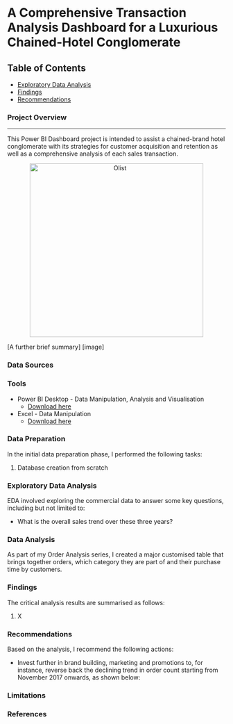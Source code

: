 # A Comprehensive Transaction Analysis Dashboard for a Luxurious Chained-Hotel Conglomerate

## Table of Contents

- [Exploratory Data Analysis](#exploratory-data-analysis)
- [Findings](#findings)
- [Recommendations](#recommendations)


### Project Overview
---

This Power BI Dashboard project is intended to assist a chained-brand hotel conglomerate with its strategies for customer acquisition and retention as well as a comprehensive analysis of each sales transaction.

<p align="center">
  <img src="https://github.com/OzzyGoylusun/Power-BI-A-Luxurous-Hotel-Bookings-Dashboard/blob/main/Luxury%20Hotel%20Icon.jpeg"
 alt="Olist" width=400>
</p>

[A further brief summary] [image]

### Data Sources



### Tools

- Power BI Desktop - Data Manipulation, Analysis and Visualisation
  - [Download here](https://www.microsoft.com/en-us/download/details.aspx?id=58494)
- Excel - Data Manipulation
  - [Download here](https://microsoft.com)

### Data Preparation

In the initial data preparation phase, I performed the following tasks:

1. Database creation from scratch

### Exploratory Data Analysis

EDA involved exploring the commercial data to answer some key questions, including but not limited to:

- What is the overall sales trend over these three years?


### Data Analysis

As part of my Order Analysis series, I created a major customised table that brings together orders, which category they are part of and their purchase time by customers.


### Findings

The critical analysis results are summarised as follows:

1. X


### Recommendations

Based on the analysis, I recommend the following actions:

- Invest further in brand building, marketing and promotions to, for instance, reverse back the declining trend in order count starting from November 2017 onwards, as shown below:

  
### Limitations

### References
